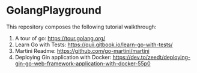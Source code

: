 # GolangPlayground
This repository composes the following tutorial walkthrough:
1. A tour of go: https://tour.golang.org/
2. Learn Go with Tests: https://quii.gitbook.io/learn-go-with-tests/
3. Martini Readme: https://github.com/go-martini/martini
4. Deploying Gin application with Docker: https://dev.to/zeedt/deploying-gin-go-web-framework-application-with-docker-55p0

